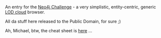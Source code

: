 An entry for the [Neo4j Challenge](http://neo4j-challenge.herokuapp.com/) - a very simplistic, entity-centric, generic [LOD cloud](http://lod-cloud.net) browser.

All da stuff here released to the Public Domain, for sure ;)

Ah, Michael, btw, the cheat sheet is [here](http://maxdemarzi.com/2012/01/13/neo4j-on-heroku-part-one/) ... 
